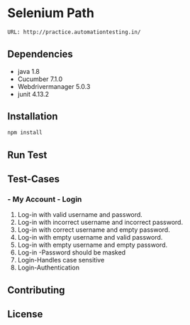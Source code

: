 # Selenium Path

```bash
URL: http://practice.automationtesting.in/
```
## Dependencies
* java 1.8
* Cucumber 7.1.0
* Webdrivermanager 5.0.3
* junit 4.13.2

## Installation

```bash
npm install
```

## Run Test

## Test-Cases

### - My Account - Login

1. Log-in with valid username and password.
2. Log-in with incorrect username and incorrect password.
3. Log-in with correct username and empty password.
4. Log-in with empty username and valid password.
5. Log-in with empty username and empty password.
6. Log-in -Password should be masked
7. Login-Handles case sensitive
8. Login-Authentication

## Contributing

## License
